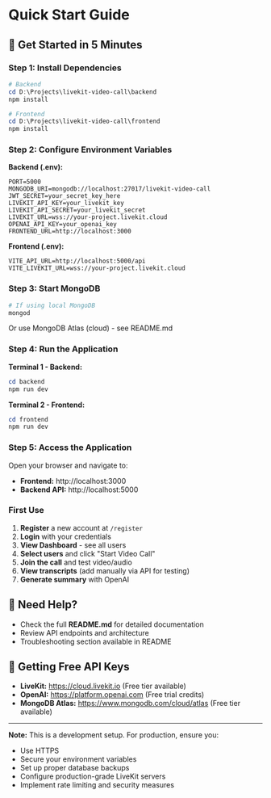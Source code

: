 # Quick Start Guide

## 🚀 Get Started in 5 Minutes

### Step 1: Install Dependencies

```powershell
# Backend
cd D:\Projects\livekit-video-call\backend
npm install

# Frontend
cd D:\Projects\livekit-video-call\frontend
npm install
```

### Step 2: Configure Environment Variables

**Backend (.env):**
```env
PORT=5000
MONGODB_URI=mongodb://localhost:27017/livekit-video-call
JWT_SECRET=your_secret_key_here
LIVEKIT_API_KEY=your_livekit_key
LIVEKIT_API_SECRET=your_livekit_secret
LIVEKIT_URL=wss://your-project.livekit.cloud
OPENAI_API_KEY=your_openai_key
FRONTEND_URL=http://localhost:3000
```

**Frontend (.env):**
```env
VITE_API_URL=http://localhost:5000/api
VITE_LIVEKIT_URL=wss://your-project.livekit.cloud
```

### Step 3: Start MongoDB

```powershell
# If using local MongoDB
mongod
```

Or use MongoDB Atlas (cloud) - see README.md

### Step 4: Run the Application

**Terminal 1 - Backend:**
```powershell
cd backend
npm run dev
```

**Terminal 2 - Frontend:**
```powershell
cd frontend
npm run dev
```

### Step 5: Access the Application

Open your browser and navigate to:
- **Frontend:** http://localhost:3000
- **Backend API:** http://localhost:5000

### First Use

1. **Register** a new account at `/register`
2. **Login** with your credentials
3. **View Dashboard** - see all users
4. **Select users** and click "Start Video Call"
5. **Join the call** and test video/audio
6. **View transcripts** (add manually via API for testing)
7. **Generate summary** with OpenAI

## 📝 Need Help?

- Check the full **README.md** for detailed documentation
- Review API endpoints and architecture
- Troubleshooting section available in README

## 🔑 Getting Free API Keys

- **LiveKit:** https://cloud.livekit.io (Free tier available)
- **OpenAI:** https://platform.openai.com (Free trial credits)
- **MongoDB Atlas:** https://www.mongodb.com/cloud/atlas (Free tier available)

---

**Note:** This is a development setup. For production, ensure you:
- Use HTTPS
- Secure your environment variables
- Set up proper database backups
- Configure production-grade LiveKit servers
- Implement rate limiting and security measures
